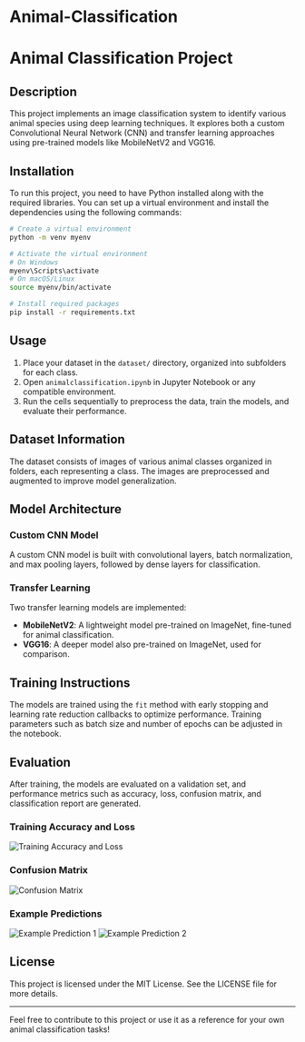 # Animal-Classification
# Animal Classification Project

## Description
This project implements an image classification system to identify various animal species using deep learning techniques. It explores both a custom Convolutional Neural Network (CNN) and transfer learning approaches using pre-trained models like MobileNetV2 and VGG16.

## Installation
To run this project, you need to have Python installed along with the required libraries. You can set up a virtual environment and install the dependencies using the following commands:

```bash
# Create a virtual environment
python -m venv myenv

# Activate the virtual environment
# On Windows
myenv\Scripts\activate
# On macOS/Linux
source myenv/bin/activate

# Install required packages
pip install -r requirements.txt
```

## Usage
1. Place your dataset in the `dataset/` directory, organized into subfolders for each class.
2. Open `animalclassification.ipynb` in Jupyter Notebook or any compatible environment.
3. Run the cells sequentially to preprocess the data, train the models, and evaluate their performance.

## Dataset Information
The dataset consists of images of various animal classes organized in folders, each representing a class. The images are preprocessed and augmented to improve model generalization.

## Model Architecture
### Custom CNN Model
A custom CNN model is built with convolutional layers, batch normalization, and max pooling layers, followed by dense layers for classification.

### Transfer Learning
Two transfer learning models are implemented:
- **MobileNetV2**: A lightweight model pre-trained on ImageNet, fine-tuned for animal classification.
- **VGG16**: A deeper model also pre-trained on ImageNet, used for comparison.

## Training Instructions
The models are trained using the `fit` method with early stopping and learning rate reduction callbacks to optimize performance. Training parameters such as batch size and number of epochs can be adjusted in the notebook.

## Evaluation
After training, the models are evaluated on a validation set, and performance metrics such as accuracy, loss, confusion matrix, and classification report are generated.

### Training Accuracy and Loss
![Training Accuracy and Loss](path/to/accuracy_loss_plot.png)

### Confusion Matrix
![Confusion Matrix](path/to/confusion_matrix.png)

### Example Predictions
![Example Prediction 1](path/to/example_prediction_1.png)
![Example Prediction 2](path/to/example_prediction_2.png)

## License
This project is licensed under the MIT License. See the LICENSE file for more details.

---

Feel free to contribute to this project or use it as a reference for your own animal classification tasks!

